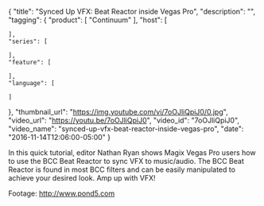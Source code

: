 {
  "title": "Synced Up VFX: Beat Reactor inside Vegas Pro",
  "description": "",
  "tagging": {
    "product": [
      "Continuum"
    ],
    "host": [

    ],
    "series": [

    ],
    "feature": [

    ],
    "language": [

    ]
  },
  "thumbnail_url": "https://img.youtube.com/vi/7oOJliQpiJ0/0.jpg",
  "video_url": "https://youtu.be/7oOJliQpiJ0",
  "video_id": "7oOJliQpiJ0",
  "video_name": "synced-up-vfx-beat-reactor-inside-vegas-pro",
  "date": "2016-11-14T12:06:00-05:00"
}

In this quick tutorial, editor Nathan Ryan shows Magix Vegas Pro users how to
use the BCC Beat Reactor to sync VFX to music/audio. The BCC Beat Reactor is
found in most BCC filters and can be easily manipulated to achieve your
desired look. Amp up with VFX!

  
Footage: http://www.pond5.com


